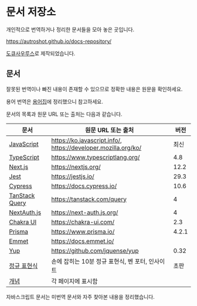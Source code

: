 # 문서 저장소

개인적으로 번역하거나 정리한 문서들을 모아 놓은 곳입니다.

https://autroshot.github.io/docs-repository/

[도큐사우루스](https://docusaurus.io/)로 제작되었습니다.

## 문서

잘못된 번역이나 빠진 내용이 존재할 수 있으므로 정확한 내용은 원문을 확인하세요.

용어 번역은 [용어집](https://docs-glossary.vercel.app/)에 정리했으니 참고하세요.

문서의 목록과 원문 URL 또는 출처는 다음과 같습니다.

| 문서                                                         | 원문 URL 또는 출처                                           | 버전  |
| ------------------------------------------------------------ | ------------------------------------------------------------ | ----- |
| [JavaScript](https://autroshot.github.io/docs-repository/docs/javascript/키보드-keydown과-keyup) | https://ko.javascript.info/, https://developer.mozilla.org/ko/ | 최신  |
| [TypeScript](https://autroshot.github.io/docs-repository/docs/miscellaneous/typescript) | https://www.typescriptlang.org/                              | 4.8   |
| [Next.js](https://autroshot.github.io/docs-repository/docs/next-js) | https://nextjs.org/                                          | 12.2  |
| [Jest](https://autroshot.github.io/docs-repository/docs/miscellaneous/jest) | https://jestjs.io/                                           | 29.3  |
| [Cypress](https://autroshot.github.io/docs-repository/docs/cypress) | https://docs.cypress.io/                                     | 10.6  |
| [TanStack Query](https://autroshot.github.io/docs-repository/docs/miscellaneous/tanstack-query) | https://tanstack.com/query                                   | 4     |
| [NextAuth.js](https://autroshot.github.io/docs-repository/docs/miscellaneous/next-auth-js) | https://next-auth.js.org/                                    | 4     |
| [Chakra UI](https://autroshot.github.io/docs-repository/docs/miscellaneous/chakra-ui) | https://chakra-ui.com/                                       | 2.3   |
| [Prisma](https://autroshot.github.io/docs-repository/docs/miscellaneous/prisma) | https://www.prisma.io/                                       | 4.2.1 |
| [Emmet](https://autroshot.github.io/docs-repository/docs/miscellaneous/emmet) | https://docs.emmet.io/                                       |       |
| [Yup](https://autroshot.github.io/docs-repository/docs/miscellaneous/yup) | https://github.com/jquense/yup                               | 0.32  |
| [정규 표현식](https://autroshot.github.io/docs-repository/docs/miscellaneous/regular-expression) | 손에 잡히는 10분 정규 표현식, 벤 포터, 인사이트              | 초판  |
| [개념](https://autroshot.github.io/docs-repository/docs/concepts/domain-name) | 각 페이지에 표시함                                           |       |

자바스크립트 문서는 미번역 문서와 자주 찾아본 내용을 정리했습니다.
